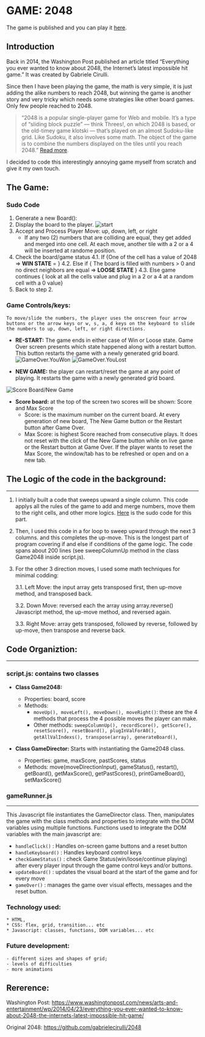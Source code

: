 # GAME: 2048

The game is published and you can play it [here](https://yonas-tech.github.io/Game2048/). 

## Introduction

Back in 2014, the Washington Post published an article titled “Everything you ever wanted to know about 2048, the Internet’s latest impossible hit game.” It was created by Gabriele Cirulli. 

Since then I have been playing the game, the math is very simple, it is just adding the alike numbers to reach 2048, but winning the game is another story and very tricky which needs some strategies like other board games. Only few people reached to 2048. 

> “2048 is a popular single-player game for Web and mobile. It’s a type of “sliding block puzzle” — think Threes!, on which 2048 is based, or the old-timey game klotski — that’s played on an almost Sudoku-like grid. Like Sudoku, it also involves some math. The object of the game is to combine the numbers displayed on the tiles until you reach 2048.”
> [Read more](https://www.washingtonpost.com/news/arts-and-entertainment/wp/2014/04/23/everything-you-ever-wanted-to-know-about-2048-the-internets-latest-impossible-hit-game/ ).
>

I decided to code this interestingly annoying game myself from scratch and give it my own touch. 

## The Game: 
### Sudo Code
1. Generate a new Board(): 
2. Display the board to the player. 
    ![start](https://github.com/Yonas-tech/Game2048/blob/main/images/startPage.jpg)
3. Accept and Process Player Move: up, down, left, or right
    * If any two (2) numbers that are colliding are equal, they get added and merged into one cell. At each move, another tile with a 2 or a 4 will be inserted at randome position.
4. Check the board/game status
4.1. If {One of the cell has a value of 2048 => **WIN STATE** = }
4.2. Else if { The board is filled with numbers > 0 and no direct neighbors are equal => **LOOSE STATE** }
4.3. Else game continues { look at all the cells value and plug in a 2 or a 4 at a random cell with a 0 value}
5. Back to step 2. 

### **Game Controls/keys:**
	To move/slide the numbers, the player uses the onscreen four arrow buttons or the arrow keys or w, s, a, d keys on the keyboard to slide the numbers to up, down, left, or right directions. 


* **RE-START:** The game ends in either case of Win or Loose state. Game Over screen presents which state happened along with a restart button. This button restarts the game with a newly generated grid board.
![GameOver.YouWon](https://github.com/Yonas-tech/Game2048/blob/main/images/GO_uWon.jpg)   ![GameOver.YouLost](https://github.com/Yonas-tech/Game2048/blob/main/images/loose.jpg)


* **NEW GAME:** the player can restart/reset the game at any point of playing. It restarts the game with a newly generated grid board. 

![Score Board/New Game](https://github.com/Yonas-tech/Game2048/blob/main/images/score_newGame.jpg)

* **Score board:** at the top of the screen two scores will be shown: Score and Max Score
	- Score: is the maximum number on the current board.  At every generation of new board, The New Game button or the Restart button after Game Over. 
	- Max Score: is highest Score reached from consecutive plays. It does not reset with the click of the New Game button while on live game or the Restart button at Game Over. If the player wants to reset the Max Score, the window/tab has to be refreshed or open and on a new tab. 




## The Logic of the code in the background:
_______
1. I initially built a code that sweeps upward a single column. This code applys all the rules of the game to add and merge numbers, move them to the right cells, and other more logics. [Here](https://github.com/Yonas-tech/Game2048/blob/main/mergingLogic.md) is the sudo code for this part.  

2. Then, I used this code in a for loop to sweep upward through the next 3 columns. and this completes the up-move. This is the longest part of program covering if and else if conditions of the game logic. The code spans about 200 lines (see sweepColumnUp method in the class Game2048 inside script.js). 

3. For the other 3 direction moves, I used some math techniques for minimal codding:

    3.1. Left Move: the input array gets transposed first, then up-move method, and transposed back. 

    3.2. Down Move: reversed each the array using array.reverse() Javascript method, the up-move method, and reversed again. 

    3.3. Right Move: array gets transposed, followed by reverse, followed by up-move, then transpose and reverse back. 
 
## Code Organiztion:
_______

### script.js: contains two classes 
* **Class Game2048:**
    * Properties: board, score
    * Methods: 
        * `moveUp(), moveLeft(), moveDown(), moveRight()`: these are the 4 methods that process the 4 possible moves the player can make. 
        * Other methods: `sweepColumnUp(), recordScore(), getScore(), resetScore(), resetBoard(), plugInValForA0(), getAllValIndexs(), transpose(array), generateBoard()`, 

* **Class GameDirector:**
Starts with instantiating the Game2048 class. 
    * Properties: game, maxScore, pastScores, status
    * Methods: move(moveDirectionInput), gameStatus(), restart(), getBoard(), getMaxScore(), getPastScores(), printGameBoard(), setMaxScore()

### gameRunner.js
__________
This Javascript file instantiates the GameDirector class. Then, manipulates the game with the class methods and properties to integrate with the DOM variables using multiple functions. 
Functions used to integrate the DOM variables with the main javascript are:  
* `handleClick()` : Handles on-screen game buttons and a reset button
* `handleKeyboard()` : Handles keyboard control keys
* `checkGameStatus()` : check Game Status(win/loose/continue playing) after every player input through the game control keys and/or buttons. 
* `updateBoard()` : updates the visual board at the start of the game and for every move
* `gameOver()` : manages the game over visual effects, messages and the reset button. 


### Technology used: 
    * HTML, 
    * CSS: flex, grid, transition... etc 
    * Javascript: classes, functions, DOM variables... etc

### Future development:
    - different sizes and shapes of grid;
    - levels of difficulties
    - more animations 


## Rererence: 

Washington Post: https://www.washingtonpost.com/news/arts-and-entertainment/wp/2014/04/23/everything-you-ever-wanted-to-know-about-2048-the-internets-latest-impossible-hit-game/ 

Original 2048: https://github.com/gabrielecirulli/2048